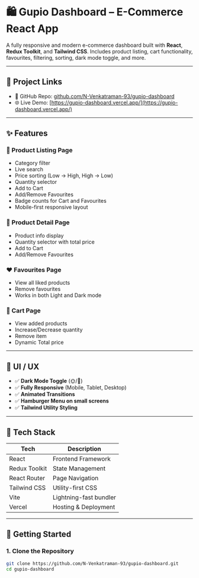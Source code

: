 # 🛍️ Gupio Dashboard – E-Commerce React App

A fully responsive and modern e-commerce dashboard built with **React**, **Redux Toolkit**, and **Tailwind CSS**. Includes product listing, cart functionality, favourites, filtering, sorting, dark mode toggle, and more.

---

## 🔗 Project Links

- 📂 GitHub Repo: [github.com/N-Venkatraman-93/gupio-dashboard](https://github.com/N-Venkatraman-93/gupio-dashboard)
- 🌐 Live Demo: [https://gupio-dashboard.vercel.app/](https://gupio-dashboard.vercel.app/)

---

## ✨ Features

### 🛒 Product Listing Page
- Category filter
- Live search
- Price sorting (Low → High, High → Low)
- Quantity selector
- Add to Cart
- Add/Remove Favourites
- Badge counts for Cart and Favourites
- Mobile-first responsive layout

### 📄 Product Detail Page
- Product info display
- Quantity selector with total price
- Add to Cart
- Add/Remove Favourites

### ❤️ Favourites Page
- View all liked products
- Remove favourites
- Works in both Light and Dark mode

### 🧺 Cart Page
- View added products
- Increase/Decrease quantity
- Remove item
- Dynamic Total price

---

## 🌙 UI / UX

- ✅ **Dark Mode Toggle** (🌞/🌙)
- ✅ **Fully Responsive** (Mobile, Tablet, Desktop)
- ✅ **Animated Transitions**
- ✅ **Hamburger Menu on small screens**
- ✅ **Tailwind Utility Styling**

---

## 🧰 Tech Stack

| Tech            | Description               |
|-----------------|---------------------------|
| React           | Frontend Framework        |
| Redux Toolkit   | State Management          |
| React Router    | Page Navigation           |
| Tailwind CSS    | Utility-first CSS         |
| Vite            | Lightning-fast bundler    |
| Vercel          | Hosting & Deployment      |

---

## 🚀 Getting Started

### 1. Clone the Repository

```bash
git clone https://github.com/N-Venkatraman-93/gupio-dashboard.git
cd gupio-dashboard
